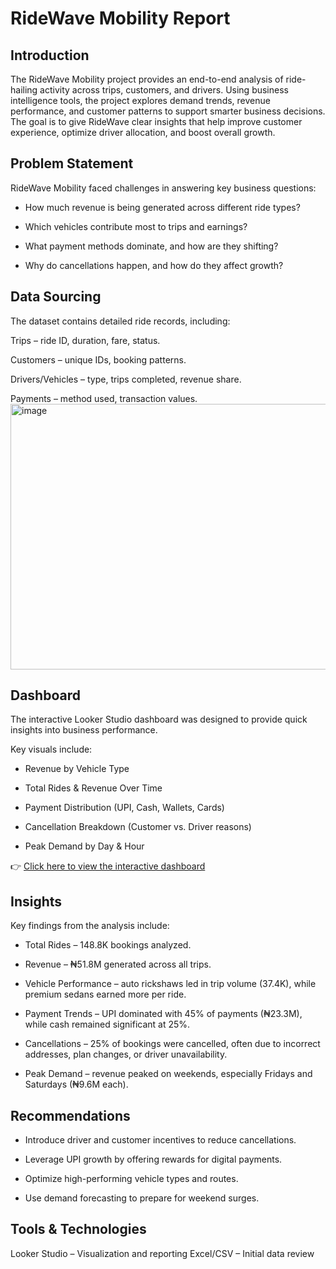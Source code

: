 # RideWave Mobility Report 

## Introduction
The RideWave Mobility project provides an end-to-end analysis of ride-hailing activity across trips, customers, and drivers. Using business intelligence tools, the project explores demand trends, revenue performance, and customer patterns to support smarter business decisions.
The goal is to give RideWave clear insights that help improve customer experience, optimize driver allocation, and boost overall growth.

## Problem Statement
RideWave Mobility faced challenges in answering key business questions:

- How much revenue is being generated across different ride types?

- Which vehicles contribute most to trips and earnings?

- What payment methods dominate, and how are they shifting?

- Why do cancellations happen, and how do they affect growth?

## Data Sourcing
The dataset contains detailed ride records, including:

Trips – ride ID, duration, fare, status.

Customers – unique IDs, booking patterns.

Drivers/Vehicles – type, trips completed, revenue share.

Payments – method used, transaction values.<br>
<img width="1322" height="425" alt="image" src="https://github.com/user-attachments/assets/1456d209-71c9-42bf-a4ef-f82abbea7da7" />

## Dashboard
The interactive Looker Studio dashboard was designed to provide quick insights into business performance.

Key visuals include:

- Revenue by Vehicle Type

- Total Rides & Revenue Over Time

- Payment Distribution (UPI, Cash, Wallets, Cards)

- Cancellation Breakdown (Customer vs. Driver reasons)

- Peak Demand by Day & Hour

👉 [Click here to view the interactive dashboard](https://lookerstudio.google.com/reporting/e8378381-31bb-4f73-8b9a-4acf69472923)



## Insights
Key findings from the analysis include:

- Total Rides – 148.8K bookings analyzed.

- Revenue – ₦51.8M generated across all trips.

- Vehicle Performance – auto rickshaws led in trip volume (37.4K), while premium sedans earned more per ride.

- Payment Trends – UPI dominated with 45% of payments (₦23.3M), while cash remained significant at 25%.

- Cancellations – 25% of bookings were cancelled, often due to incorrect addresses, plan changes, or driver unavailability.

- Peak Demand – revenue peaked on weekends, especially Fridays and Saturdays (₦9.6M each).

 ## Recommendations

- Introduce driver and customer incentives to reduce cancellations.

- Leverage UPI growth by offering rewards for digital payments.

- Optimize high-performing vehicle types and routes.

- Use demand forecasting to prepare for weekend surges.

 
 ## Tools & Technologies

Looker Studio – Visualization and reporting
Excel/CSV – Initial data review
